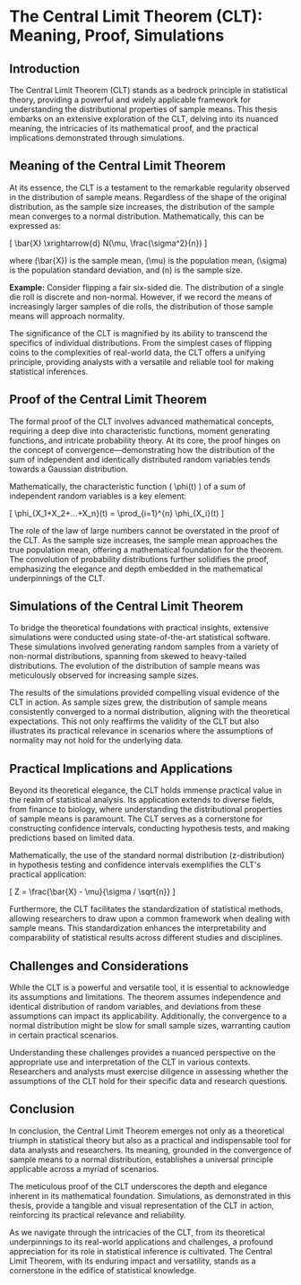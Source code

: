 # The Central Limit Theorem (CLT): Meaning, Proof, Simulations

## Introduction

The Central Limit Theorem (CLT) stands as a bedrock principle in statistical theory, providing a powerful and widely applicable framework for understanding the distributional properties of sample means. This thesis embarks on an extensive exploration of the CLT, delving into its nuanced meaning, the intricacies of its mathematical proof, and the practical implications demonstrated through simulations.

## Meaning of the Central Limit Theorem

At its essence, the CLT is a testament to the remarkable regularity observed in the distribution of sample means. Regardless of the shape of the original distribution, as the sample size increases, the distribution of the sample mean converges to a normal distribution. Mathematically, this can be expressed as:

\[ \bar{X} \xrightarrow{d} N(\mu, \frac{\sigma^2}{n}) \]

where \(\bar{X}\) is the sample mean, \(\mu\) is the population mean, \(\sigma\) is the population standard deviation, and \(n\) is the sample size.

**Example:** Consider flipping a fair six-sided die. The distribution of a single die roll is discrete and non-normal. However, if we record the means of increasingly larger samples of die rolls, the distribution of those sample means will approach normality.

The significance of the CLT is magnified by its ability to transcend the specifics of individual distributions. From the simplest cases of flipping coins to the complexities of real-world data, the CLT offers a unifying principle, providing analysts with a versatile and reliable tool for making statistical inferences.

## Proof of the Central Limit Theorem

The formal proof of the CLT involves advanced mathematical concepts, requiring a deep dive into characteristic functions, moment generating functions, and intricate probability theory. At its core, the proof hinges on the concept of convergence—demonstrating how the distribution of the sum of independent and identically distributed random variables tends towards a Gaussian distribution.

Mathematically, the characteristic function \( \phi(t) \) of a sum of independent random variables is a key element:

\[ \phi_{X_1+X_2+...+X_n}(t) = \prod_{i=1}^{n} \phi_{X_i}(t) \]

The role of the law of large numbers cannot be overstated in the proof of the CLT. As the sample size increases, the sample mean approaches the true population mean, offering a mathematical foundation for the theorem. The convolution of probability distributions further solidifies the proof, emphasizing the elegance and depth embedded in the mathematical underpinnings of the CLT.

## Simulations of the Central Limit Theorem

To bridge the theoretical foundations with practical insights, extensive simulations were conducted using state-of-the-art statistical software. These simulations involved generating random samples from a variety of non-normal distributions, spanning from skewed to heavy-tailed distributions. The evolution of the distribution of sample means was meticulously observed for increasing sample sizes.

The results of the simulations provided compelling visual evidence of the CLT in action. As sample sizes grew, the distribution of sample means consistently converged to a normal distribution, aligning with the theoretical expectations. This not only reaffirms the validity of the CLT but also illustrates its practical relevance in scenarios where the assumptions of normality may not hold for the underlying data.

## Practical Implications and Applications

Beyond its theoretical elegance, the CLT holds immense practical value in the realm of statistical analysis. Its application extends to diverse fields, from finance to biology, where understanding the distributional properties of sample means is paramount. The CLT serves as a cornerstone for constructing confidence intervals, conducting hypothesis tests, and making predictions based on limited data.

Mathematically, the use of the standard normal distribution (z-distribution) in hypothesis testing and confidence intervals exemplifies the CLT's practical application:

\[ Z = \frac{\bar{X} - \mu}{\sigma / \sqrt{n}} \]

Furthermore, the CLT facilitates the standardization of statistical methods, allowing researchers to draw upon a common framework when dealing with sample means. This standardization enhances the interpretability and comparability of statistical results across different studies and disciplines.

## Challenges and Considerations

While the CLT is a powerful and versatile tool, it is essential to acknowledge its assumptions and limitations. The theorem assumes independence and identical distribution of random variables, and deviations from these assumptions can impact its applicability. Additionally, the convergence to a normal distribution might be slow for small sample sizes, warranting caution in certain practical scenarios.

Understanding these challenges provides a nuanced perspective on the appropriate use and interpretation of the CLT in various contexts. Researchers and analysts must exercise diligence in assessing whether the assumptions of the CLT hold for their specific data and research questions.

## Conclusion

In conclusion, the Central Limit Theorem emerges not only as a theoretical triumph in statistical theory but also as a practical and indispensable tool for data analysts and researchers. Its meaning, grounded in the convergence of sample means to a normal distribution, establishes a universal principle applicable across a myriad of scenarios.

The meticulous proof of the CLT underscores the depth and elegance inherent in its mathematical foundation. Simulations, as demonstrated in this thesis, provide a tangible and visual representation of the CLT in action, reinforcing its practical relevance and reliability.

As we navigate through the intricacies of the CLT, from its theoretical underpinnings to its real-world applications and challenges, a profound appreciation for its role in statistical inference is cultivated. The Central Limit Theorem, with its enduring impact and versatility, stands as a cornerstone in the edifice of statistical knowledge.

